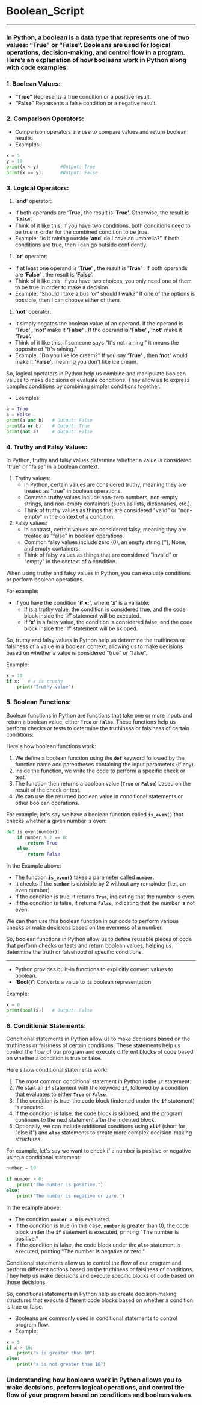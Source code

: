 # Boolean_Script

---

### **In Python, a boolean is a data type that represents one of two values: “True” or “False”.  Booleans are used for logical operations, decision-making, and control flow in a program. Here’s an explanation of how booleans work in Python along with code examples:**

### 1. Boolean Values:

- **“True”** Represents a true condition or a positive result.
- **“False”** Represents a false condition or a negative result.

### 2. Comparison Operators:

- Comparison operators are use to compare values and return boolean results.
- Examples:

```python
x = 5
y = 10
print(x < y)        #Output: True
print(x == y).      #Output: False
```

### 3. Logical Operators:

1. ‘**and**’ operator:
- If both operands are ‘**True**’, the result is ‘************True’.************ Otherwise, the result is ‘******************False’.******************
- Think of it like this: If you have two conditions, both conditions need to be true in order for the combined condition to be true.
- Example: “is it raining outside ‘****and****’ do I have an umbrella?” If both conditions are true, then i can go outside confidently.
1. ‘******or******’ operator:
- If at least one operand is ‘******True******’ , the result is ‘************True************’ . If both operands are ‘**********False**********’ , the result is ‘**********False**********’.
- Think of it like this: If you have two choices, you only need one of them to be true in order to make a decision.
- Example: “Should I take a bus **‘or’** should I walk?” If one of the options is possible, then I can choose either of them.
1. **************‘not’************** operator:
- It simply negates the boolean value of an operand. If the operand is **************************************‘True’ , ‘not’************************************** make it ****************‘False’**************** . If the operand is **********************‘False’ , ‘not’********************** make it ****************‘True’.****************
- Think of it like this: If someone says "It's not raining," it means the opposite of "It's raining.”
- Example: "Do you like ice cream?" If you say ****************‘True’**************** , then ************‘not’************ would make it ****************‘False’****************, meaning you don't like ice cream.

So, logical operators in Python help us combine and manipulate boolean values to make decisions or evaluate conditions. They allow us to express complex conditions by combining simpler conditions together.

- Examples:

```python
a = True
b = False
print(a and b)   # Output: False
print(a or b)    # Output: True
print(not a)     # Output: False
```

### 4. Truthy and Falsy Values:

In Python, truthy and falsy values determine whether a value is considered "true" or "false" in a boolean context.

1. Truthy values:
    - In Python, certain values are considered truthy, meaning they are treated as "true" in boolean operations.
    - Common truthy values include non-zero numbers, non-empty strings, and non-empty containers (such as lists, dictionaries, etc.).
    - Think of truthy values as things that are considered "valid" or "non-empty" in the context of a condition.
2. Falsy values:
    - In contrast, certain values are considered falsy, meaning they are treated as "false" in boolean operations.
    - Common falsy values include zero (0), an empty string (''), None, and empty containers.
    - Think of falsy values as things that are considered "invalid" or "empty" in the context of a condition.

When using truthy and falsy values in Python, you can evaluate conditions or perform boolean operations.

For example:

- If you have the condition ****************‘if x:’****************, where ********‘x’******** is a variable:
    - If  is a truthy value, the condition is considered true, and the code block inside the **********‘if’********** statement will be executed.
    - If ********‘x’******** is a falsy value, the condition is considered false, and the code block inside the ************‘if’************ statement will be skipped.

So, truthy and falsy values in Python help us determine the truthiness or falsiness of a value in a boolean context, allowing us to make decisions based on whether a value is considered "true" or "false".

Example:

```python
x = 10
if x:   # x is truthy
    print("Truthy value")
```

### 5. Boolean Functions:

Boolean functions in Python are functions that take one or more inputs and return a boolean value, either **`True`** or **`False`**. These functions help us perform checks or tests to determine the truthiness or falsiness of certain conditions.

Here's how boolean functions work:

1. We define a boolean function using the **`def`** keyword followed by the function name and parentheses containing the input parameters (if any).
2. Inside the function, we write the code to perform a specific check or test.
3. The function then returns a boolean value (**`True`** or **`False`**) based on the result of the check or test.
4. We can use the returned boolean value in conditional statements or other boolean operations.

For example, let's say we have a boolean function called **`is_even()`** that checks whether a given number is even:

```python
def is_even(number):
    if number % 2 == 0:
        return True
    else:
        return False
```

In the Example above:

- The function **`is_even()`** takes a parameter called **`number`**.
- It checks if the **`number`** is divisible by 2 without any remainder (i.e., an even number).
- If the condition is true, it returns **`True`**, indicating that the number is even.
- If the condition is false, it returns **`False`**, indicating that the number is not even.

We can then use this boolean function in our code to perform various checks or make decisions based on the evenness of a number.

So, boolean functions in Python allow us to define reusable pieces of code that perform checks or tests and return boolean values, helping us determine the truth or falsehood of specific conditions.

---

- Python provides built-in functions to explicitly convert values to boolean.
- **************‘Bool()’**************: Converts a value to its boolean representation.

Example:

```python
x = 0
print(bool(x))   # Output: False
```

### 6. Conditional Statements:

Conditional statements in Python allow us to make decisions based on the truthiness or falsiness of certain conditions. These statements help us control the flow of our program and execute different blocks of code based on whether a condition is true or false.

Here's how conditional statements work:

1. The most common conditional statement in Python is the **`if`** statement.
2. We start an **`if`** statement with the keyword **`if`**, followed by a condition that evaluates to either **`True`** or **`False`**.
3. If the condition is true, the code block (indented under the **`if`** statement) is executed.
4. If the condition is false, the code block is skipped, and the program continues to the next statement after the indented block.
5. Optionally, we can include additional conditions using **`elif`** (short for "else if") and **`else`** statements to create more complex decision-making structures.

For example, let's say we want to check if a number is positive or negative using a conditional statement:

```python
number = 10

if number > 0:
    print("The number is positive.")
else:
    print("The number is negative or zero.")
```

In the example above:

- The condition **`number > 0`** is evaluated.
- If the condition is true (in this case, **`number`** is greater than 0), the code block under the **`if`** statement is executed, printing "The number is positive."
- If the condition is false, the code block under the **`else`** statement is executed, printing "The number is negative or zero."

Conditional statements allow us to control the flow of our program and perform different actions based on the truthiness or falsiness of conditions. They help us make decisions and execute specific blocks of code based on those decisions.

So, conditional statements in Python help us create decision-making structures that execute different code blocks based on whether a condition is true or false.

- Booleans are commonly used in conditional statements to control program flow.
- Example:

```python
x = 5
if x > 10:
    print("x is greater than 10")
else:
    print("x is not greater than 10")
```

### Understanding how booleans work in Python allows you to make decisions, perform logical operations, and control the flow of your program based on conditions and boolean values.